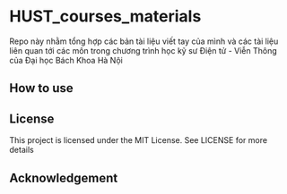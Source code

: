 # HUST_courses_materials

Repo này nhằm tổng hợp các bản tài liệu viết tay của mình và các tài liệu liên quan tới các môn trong chương trình học kỹ sư Điện tử - Viễn Thông của Đại học Bách Khoa Hà Nội

## How to use

## License

This project is licensed under the MIT License. See LICENSE for more details

## Acknowledgement

